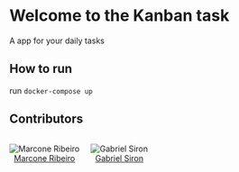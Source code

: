 # Welcome to the Kanban task

A app for your daily tasks

## How to run

run `docker-compose up`

## Contributors

<div style="display:flex; gap: 20px">
<div style="display:flex; flex-direction: column; text-align:center;">

![Marcone Ribeiro](https://avatars.githubusercontent.com/u/41484946?s=200&v=4 "Marcone Ribeiro")<br>
[Marcone Ribeiro](https://github.com/M4RC0N3)

</div>

<div style="display:flex; flex-direction: column; text-align:center;">

![Gabriel Siron](https://avatars.githubusercontent.com/u/56319681?s=200&v=4 "Gabriel Siron")<br>
[Gabriel Siron](https://github.com/GabrielSiron)
</div>
</div>

